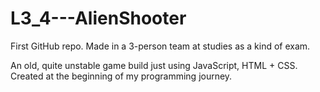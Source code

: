 # L3_4---AlienShooter
First GitHub repo. Made in a 3-person team at studies as a kind of exam. 


An old, quite unstable game build just using JavaScript, HTML + CSS. 
Created at the beginning of my programming journey.
